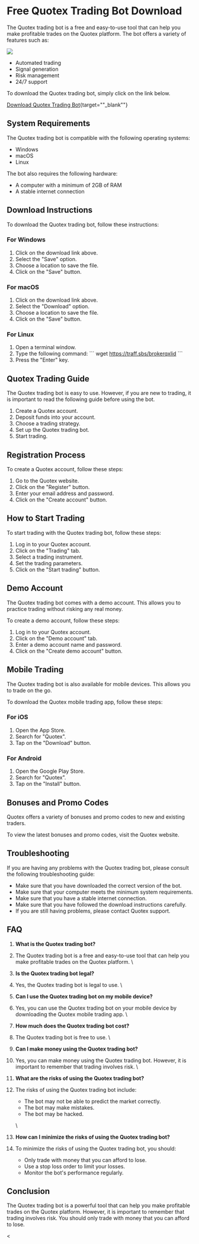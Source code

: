 # Free Quotex Trading Bot Download

The Quotex trading bot is a free and easy-to-use tool that can help you
make profitable trades on the Quotex platform. The bot offers a variety
of features such as:

[![](https://static.quotex.io/files/4_en/300_250.jpg)](https://traff.sbs/brokerqxlid)

-   Automated trading
-   Signal generation
-   Risk management
-   24/7 support

To download the Quotex trading bot, simply click on the link below.

[Download Quotex Trading
Bot](\%22https://traff.sbs/brokerqxlid\%22){target=""_blank""}

## System Requirements

The Quotex trading bot is compatible with the following operating
systems:

-   Windows
-   macOS
-   Linux

The bot also requires the following hardware:

-   A computer with a minimum of 2GB of RAM
-   A stable internet connection

## Download Instructions

To download the Quotex trading bot, follow these instructions:

### For Windows

1.  Click on the download link above.
2.  Select the "Save" option.
3.  Choose a location to save the file.
4.  Click on the "Save" button.

### For macOS

1.  Click on the download link above.
2.  Select the "Download" option.
3.  Choose a location to save the file.
4.  Click on the "Save" button.

### For Linux

1.  Open a terminal window.
2.  Type the following command: \`\`\` wget
    https://traff.sbs/brokerqxlid \`\`\`
3.  Press the "Enter" key.

## Quotex Trading Guide

The Quotex trading bot is easy to use. However, if you are new to
trading, it is important to read the following guide before using the
bot.

1.  Create a Quotex account.
2.  Deposit funds into your account.
3.  Choose a trading strategy.
4.  Set up the Quotex trading bot.
5.  Start trading.

## Registration Process

To create a Quotex account, follow these steps:

1.  Go to the Quotex website.
2.  Click on the "Register" button.
3.  Enter your email address and password.
4.  Click on the "Create account" button.

## How to Start Trading

To start trading with the Quotex trading bot, follow these steps:

1.  Log in to your Quotex account.
2.  Click on the "Trading" tab.
3.  Select a trading instrument.
4.  Set the trading parameters.
5.  Click on the "Start trading" button.

## Demo Account

The Quotex trading bot comes with a demo account. This allows you to
practice trading without risking any real money.

To create a demo account, follow these steps:

1.  Log in to your Quotex account.
2.  Click on the "Demo account" tab.
3.  Enter a demo account name and password.
4.  Click on the "Create demo account" button.

## Mobile Trading

The Quotex trading bot is also available for mobile devices. This allows
you to trade on the go.

To download the Quotex mobile trading app, follow these steps:

### For iOS

1.  Open the App Store.
2.  Search for "Quotex".
3.  Tap on the "Download" button.

### For Android

1.  Open the Google Play Store.
2.  Search for "Quotex".
3.  Tap on the "Install" button.

## Bonuses and Promo Codes

Quotex offers a variety of bonuses and promo codes to new and existing
traders.

To view the latest bonuses and promo codes, visit the Quotex website.

## Troubleshooting

If you are having any problems with the Quotex trading bot, please
consult the following troubleshooting guide:

-   Make sure that you have downloaded the correct version of the bot.
-   Make sure that your computer meets the minimum system requirements.
-   Make sure that you have a stable internet connection.
-   Make sure that you have followed the download instructions
    carefully.
-   If you are still having problems, please contact Quotex support.

## FAQ

1.  **What is the Quotex trading bot?**
2.  The Quotex trading bot is a free and easy-to-use tool that can help
    you make profitable trades on the Quotex platform.
    \
3.  **Is the Quotex trading bot legal?**
4.  Yes, the Quotex trading bot is legal to use.
    \
5.  **Can I use the Quotex trading bot on my mobile device?**
6.  Yes, you can use the Quotex trading bot on your mobile device by
    downloading the Quotex mobile trading app.
    \
7.  **How much does the Quotex trading bot cost?**
8.  The Quotex trading bot is free to use.
    \
9.  **Can I make money using the Quotex trading bot?**
10. Yes, you can make money using the Quotex trading bot. However, it is
    important to remember that trading involves risk.
    \
11. **What are the risks of using the Quotex trading bot?**
12. The risks of using the Quotex trading bot include:
    -   The bot may not be able to predict the market correctly.
    -   The bot may make mistakes.
    -   The bot may be hacked.

    \
13. **How can I minimize the risks of using the Quotex trading bot?**
14. To minimize the risks of using the Quotex trading bot, you should:
    -   Only trade with money that you can afford to lose.
    -   Use a stop loss order to limit your losses.
    -   Monitor the bot\'s performance regularly.

## Conclusion

The Quotex trading bot is a powerful tool that can help you make
profitable trades on the Quotex platform. However, it is important to
remember that trading involves risk. You should only trade with money
that you can afford to lose.

\<

